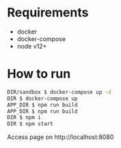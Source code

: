 # Requirements

- docker
- docker-compose
- node v12+

# How to run

```bash
DIR/sandbox $ docker-compose up -d
DIR $ docker-compose up
APP_DIR $ npm run build
APP_DIR $ npm run build
DIR $ npm i
DIR $ npm start
```

Access page on http://localhost:8080
